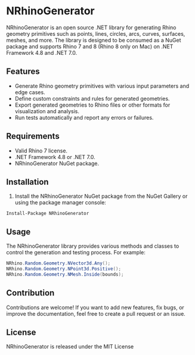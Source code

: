 # NRhinoGenerator

NRhinoGenerator is an open source .NET library for generating Rhino geometry primitives such as points, lines, circles, arcs, curves, surfaces, meshes, and more. The library is designed to be consumed as a NuGet package and supports Rhino 7 and 8 (Rhino 8 only on Mac) on .NET Framework 4.8 and .NET 7.0.

## Features

- Generate Rhino geometry primitives with various input parameters and edge cases.
- Define custom constraints and rules for generated geometries.
- Export generated geometries to Rhino files or other formats for visualization and analysis.
- Run tests automatically and report any errors or failures.

## Requirements

- Valid Rhino 7 license.
- .NET Framework 4.8 or .NET 7.0.
- NRhinoGenerator NuGet package.

## Installation

1. Install the NRhinoGenerator NuGet package from the NuGet Gallery or using the package manager console:

```
Install-Package NRhinoGenerator
```


## Usage

The NRhinoGenerator library provides various methods and classes to control the generation and testing process. For example:

``` csharp
NRhino.Random.Geometry.NVector3d.Any();
NRhino.Random.Geometry.NPoint3d.Positive();
NRhino.Random.Geometry.NMesh.Inside(bounds);
```

## Contribution

Contributions are welcome! If you want to add new features, fix bugs, or improve the documentation, feel free to create a pull request or an issue.

## License

NRhinoGenerator is released under the MIT License